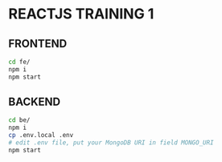 # REACTJS TRAINING 1

## FRONTEND
```bash
cd fe/
npm i
npm start
```

## BACKEND
```bash
cd be/
npm i
cp .env.local .env
# edit .env file, put your MongoDB URI in field MONGO_URI
npm start
```